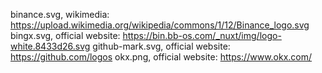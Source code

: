 binance.svg, wikimedia: https://upload.wikimedia.org/wikipedia/commons/1/12/Binance_logo.svg
bingx.svg, official website: https://bin.bb-os.com/_nuxt/img/logo-white.8433d26.svg
github-mark.svg, official website: https://github.com/logos
okx.png, official website: https://www.okx.com/
